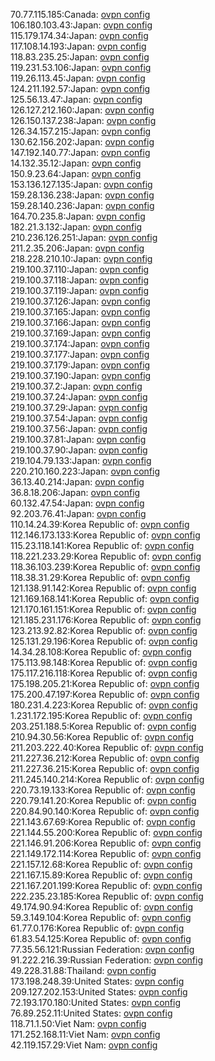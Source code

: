 70.77.115.185:Canada: [ovpn config](vpn/70_77_115_185.ovpn)  
106.180.103.43:Japan: [ovpn config](vpn/106_180_103_43.ovpn)  
115.179.174.34:Japan: [ovpn config](vpn/115_179_174_34.ovpn)  
117.108.14.193:Japan: [ovpn config](vpn/117_108_14_193.ovpn)  
118.83.235.25:Japan: [ovpn config](vpn/118_83_235_25.ovpn)  
119.231.53.106:Japan: [ovpn config](vpn/119_231_53_106.ovpn)  
119.26.113.45:Japan: [ovpn config](vpn/119_26_113_45.ovpn)  
124.211.192.57:Japan: [ovpn config](vpn/124_211_192_57.ovpn)  
125.56.13.47:Japan: [ovpn config](vpn/125_56_13_47.ovpn)  
126.127.212.160:Japan: [ovpn config](vpn/126_127_212_160.ovpn)  
126.150.137.238:Japan: [ovpn config](vpn/126_150_137_238.ovpn)  
126.34.157.215:Japan: [ovpn config](vpn/126_34_157_215.ovpn)  
130.62.156.202:Japan: [ovpn config](vpn/130_62_156_202.ovpn)  
147.192.140.77:Japan: [ovpn config](vpn/147_192_140_77.ovpn)  
14.132.35.12:Japan: [ovpn config](vpn/14_132_35_12.ovpn)  
150.9.23.64:Japan: [ovpn config](vpn/150_9_23_64.ovpn)  
153.136.127.135:Japan: [ovpn config](vpn/153_136_127_135.ovpn)  
159.28.136.238:Japan: [ovpn config](vpn/159_28_136_238.ovpn)  
159.28.140.236:Japan: [ovpn config](vpn/159_28_140_236.ovpn)  
164.70.235.8:Japan: [ovpn config](vpn/164_70_235_8.ovpn)  
182.21.3.132:Japan: [ovpn config](vpn/182_21_3_132.ovpn)  
210.236.126.251:Japan: [ovpn config](vpn/210_236_126_251.ovpn)  
211.2.35.206:Japan: [ovpn config](vpn/211_2_35_206.ovpn)  
218.228.210.10:Japan: [ovpn config](vpn/218_228_210_10.ovpn)  
219.100.37.110:Japan: [ovpn config](vpn/219_100_37_110.ovpn)  
219.100.37.118:Japan: [ovpn config](vpn/219_100_37_118.ovpn)  
219.100.37.119:Japan: [ovpn config](vpn/219_100_37_119.ovpn)  
219.100.37.126:Japan: [ovpn config](vpn/219_100_37_126.ovpn)  
219.100.37.165:Japan: [ovpn config](vpn/219_100_37_165.ovpn)  
219.100.37.166:Japan: [ovpn config](vpn/219_100_37_166.ovpn)  
219.100.37.169:Japan: [ovpn config](vpn/219_100_37_169.ovpn)  
219.100.37.174:Japan: [ovpn config](vpn/219_100_37_174.ovpn)  
219.100.37.177:Japan: [ovpn config](vpn/219_100_37_177.ovpn)  
219.100.37.179:Japan: [ovpn config](vpn/219_100_37_179.ovpn)  
219.100.37.190:Japan: [ovpn config](vpn/219_100_37_190.ovpn)  
219.100.37.2:Japan: [ovpn config](vpn/219_100_37_2.ovpn)  
219.100.37.24:Japan: [ovpn config](vpn/219_100_37_24.ovpn)  
219.100.37.29:Japan: [ovpn config](vpn/219_100_37_29.ovpn)  
219.100.37.54:Japan: [ovpn config](vpn/219_100_37_54.ovpn)  
219.100.37.56:Japan: [ovpn config](vpn/219_100_37_56.ovpn)  
219.100.37.81:Japan: [ovpn config](vpn/219_100_37_81.ovpn)  
219.100.37.90:Japan: [ovpn config](vpn/219_100_37_90.ovpn)  
219.104.79.133:Japan: [ovpn config](vpn/219_104_79_133.ovpn)  
220.210.160.223:Japan: [ovpn config](vpn/220_210_160_223.ovpn)  
36.13.40.214:Japan: [ovpn config](vpn/36_13_40_214.ovpn)  
36.8.18.206:Japan: [ovpn config](vpn/36_8_18_206.ovpn)  
60.132.47.54:Japan: [ovpn config](vpn/60_132_47_54.ovpn)  
92.203.76.41:Japan: [ovpn config](vpn/92_203_76_41.ovpn)  
110.14.24.39:Korea Republic of: [ovpn config](vpn/110_14_24_39.ovpn)  
112.146.173.133:Korea Republic of: [ovpn config](vpn/112_146_173_133.ovpn)  
115.23.118.141:Korea Republic of: [ovpn config](vpn/115_23_118_141.ovpn)  
118.221.233.29:Korea Republic of: [ovpn config](vpn/118_221_233_29.ovpn)  
118.36.103.239:Korea Republic of: [ovpn config](vpn/118_36_103_239.ovpn)  
118.38.31.29:Korea Republic of: [ovpn config](vpn/118_38_31_29.ovpn)  
121.138.91.142:Korea Republic of: [ovpn config](vpn/121_138_91_142.ovpn)  
121.169.168.141:Korea Republic of: [ovpn config](vpn/121_169_168_141.ovpn)  
121.170.161.151:Korea Republic of: [ovpn config](vpn/121_170_161_151.ovpn)  
121.185.231.176:Korea Republic of: [ovpn config](vpn/121_185_231_176.ovpn)  
123.213.92.82:Korea Republic of: [ovpn config](vpn/123_213_92_82.ovpn)  
125.131.29.196:Korea Republic of: [ovpn config](vpn/125_131_29_196.ovpn)  
14.34.28.108:Korea Republic of: [ovpn config](vpn/14_34_28_108.ovpn)  
175.113.98.148:Korea Republic of: [ovpn config](vpn/175_113_98_148.ovpn)  
175.117.216.118:Korea Republic of: [ovpn config](vpn/175_117_216_118.ovpn)  
175.198.205.21:Korea Republic of: [ovpn config](vpn/175_198_205_21.ovpn)  
175.200.47.197:Korea Republic of: [ovpn config](vpn/175_200_47_197.ovpn)  
180.231.4.223:Korea Republic of: [ovpn config](vpn/180_231_4_223.ovpn)  
1.231.172.195:Korea Republic of: [ovpn config](vpn/1_231_172_195.ovpn)  
203.251.188.5:Korea Republic of: [ovpn config](vpn/203_251_188_5.ovpn)  
210.94.30.56:Korea Republic of: [ovpn config](vpn/210_94_30_56.ovpn)  
211.203.222.40:Korea Republic of: [ovpn config](vpn/211_203_222_40.ovpn)  
211.227.36.212:Korea Republic of: [ovpn config](vpn/211_227_36_212.ovpn)  
211.227.36.215:Korea Republic of: [ovpn config](vpn/211_227_36_215.ovpn)  
211.245.140.214:Korea Republic of: [ovpn config](vpn/211_245_140_214.ovpn)  
220.73.19.133:Korea Republic of: [ovpn config](vpn/220_73_19_133.ovpn)  
220.79.141.20:Korea Republic of: [ovpn config](vpn/220_79_141_20.ovpn)  
220.84.90.140:Korea Republic of: [ovpn config](vpn/220_84_90_140.ovpn)  
221.143.67.69:Korea Republic of: [ovpn config](vpn/221_143_67_69.ovpn)  
221.144.55.200:Korea Republic of: [ovpn config](vpn/221_144_55_200.ovpn)  
221.146.91.206:Korea Republic of: [ovpn config](vpn/221_146_91_206.ovpn)  
221.149.172.114:Korea Republic of: [ovpn config](vpn/221_149_172_114.ovpn)  
221.157.12.68:Korea Republic of: [ovpn config](vpn/221_157_12_68.ovpn)  
221.167.15.89:Korea Republic of: [ovpn config](vpn/221_167_15_89.ovpn)  
221.167.201.199:Korea Republic of: [ovpn config](vpn/221_167_201_199.ovpn)  
222.235.23.185:Korea Republic of: [ovpn config](vpn/222_235_23_185.ovpn)  
49.174.90.94:Korea Republic of: [ovpn config](vpn/49_174_90_94.ovpn)  
59.3.149.104:Korea Republic of: [ovpn config](vpn/59_3_149_104.ovpn)  
61.77.0.176:Korea Republic of: [ovpn config](vpn/61_77_0_176.ovpn)  
61.83.54.125:Korea Republic of: [ovpn config](vpn/61_83_54_125.ovpn)  
77.35.56.121:Russian Federation: [ovpn config](vpn/77_35_56_121.ovpn)  
91.222.216.39:Russian Federation: [ovpn config](vpn/91_222_216_39.ovpn)  
49.228.31.88:Thailand: [ovpn config](vpn/49_228_31_88.ovpn)  
173.198.248.39:United States: [ovpn config](vpn/173_198_248_39.ovpn)  
209.127.202.153:United States: [ovpn config](vpn/209_127_202_153.ovpn)  
72.193.170.180:United States: [ovpn config](vpn/72_193_170_180.ovpn)  
76.89.252.11:United States: [ovpn config](vpn/76_89_252_11.ovpn)  
118.71.1.50:Viet Nam: [ovpn config](vpn/118_71_1_50.ovpn)  
171.252.168.11:Viet Nam: [ovpn config](vpn/171_252_168_11.ovpn)  
42.119.157.29:Viet Nam: [ovpn config](vpn/42_119_157_29.ovpn)  
